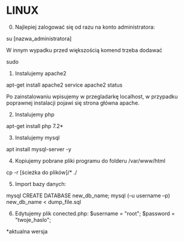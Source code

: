 # LINUX

0. Najlepiej zalogować się od razu na konto administratora:

su [nazwa_administratora]

W innym wypadku przed większością komend trzeba dodawać 

sudo


1. Instalujemy apache2

apt-get install apache2
service apache2 status

Po zainstalowaniu wpisujemy w przegladarkę localhost, w przypadku poprawnej instalacji pojawi się strona główna apache.

2. Instalujemy php

apt-get install php 7.2*

3. Instalujemy mysql

apt install mysql-server -y

4. Kopiujemy pobrane pliki programu do folderu /var/www/html

cp -r [ścieżka do plików]/* ./

5. Import bazy danych:

mysql
CREATE DATABASE new_db_name;
mysql (–u username –p) new_db_name < dump_file.sql

6. Edytujemy plik conected.php:
$username = "root";
$password = "twoje_haslo";



































*aktualna wersja
